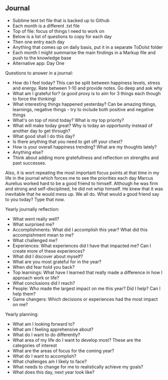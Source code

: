 ## Journal
- Sublime text txt file that is backed up to Github 
- Each month is a different .txt file 
- Top of file: focus of things I need to work on 
- Below is a list of questions to copy for each day 
- Then one entry each day 
- Anything that comes up on daily basis, put it in a separate ToDoIst folder
- Each month I might summarise the main findings in a Markup file and push to the knowledge base
- Alternative app: Day One 

Questions to answer in a journal: 
- How do I feel today? This can be split between happiness levels, stress and energy. Rate between 1-10 and provide notes. Go deep and ask why 
- What am I grateful for? (a good proxy is to aim for 3 things each though to force the thinking)
- What interesting things happened yesterday? Can be amazing things, learnings, negative things - try to include both positive and negative things
- What's on top of mind today? What is my top priority?
- What will make today great? Why is today an opportunity instead of another day to get through?
- What good shall I do this day?
- Is there anything that you need to get off your chest? 
- How is your overall happiness trending? What are my thoughts lately? 
- Anything else? 
- Think about adding more gratefullness and reflection on strengths and past successes. 

Also, it is wort repeating the most important focus points at that time in my life in the journal which forces me to see the priorities each day 
Marcus Aurelius worked hard to be a good friend to himself. Although he was firm and strong and self-disciplined, he did not whip himself. He knew that it was inevitable that he would mess up. We all do. What would a good friend say to you today? Type that now.

Yearly journally reflection: 
- What went really well?
- What surprised me?
- Accomplishments: What did I accomplish this year? What did this accompishment mean to me?
- What challenged me?
- Experiences: What experiences did I have that impacted me? Can I create more of these experiences?
- What did I discover about myself?
- What are you most grateful for in the year?
- When did fear hold you back?
- Top learnings: What have I learned that really made a difference in how I approach work or life? 
- What conclusions did I reach?
- People: Who made the largest impact on me this year? Did I help? Can I help them?
- Game changers: Which decisions or experiences had the most impact on me?

Yearly planning: 
- What am I looking forward to?
- What am I feeling apprehensive about?
- What do I want to do differently?
- What area of my life do I want to develop most? These are the categories of interest
- What are the areas of focus for the coming year?
- What do I want to accomplish?
- What challenges am I likely to face?
- What needs to change for me to realistically achieve my goals?
- What does this day, next year look like? 